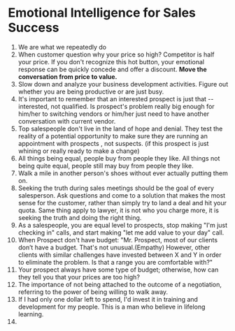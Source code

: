 # Emotional Intelligence for Sales Success

1. We are what we repeatedly do
2. When customer question why your price so high? Competitor is half your price. If you don't recognize this hot button, your emotional response can be quickly concede and offer a discount. **Move the conversation from price to value.**
3. Slow down and analyze your business development activities. Figure out whether you are being productive or are just busy.
4. It's important to remember that an interested prospect is just that --interested, not qualified. Is prospect's problem really big enough for him/her to switching vendors or him/her just need to have another conversation with current vendor. 
5. Top salespeople don't live in the land of hope and denial. They test the reality of a potential opportunity to make sure they are running an appointment with prospects , not suspects. (if this prospect is just whining or really ready to make a change)
6. All things being equal, people buy from people they like. All things not being quite equal, people still may buy from people they like.
7. Walk a mile in another person's shoes without ever actually putting them on. 
8. Seeking the truth during sales meetings should be the goal of every salesperson. Ask questions and come to a solution that makes the most sense for the customer, rather than simply try to land a deal and hit your quota. Same thing apply to lawyer, it is not who you charge more, it is seeking the truth and doing the right thing.
9. As a salespeople, you are equal level to prospects, stop making "I'm just checking in" calls, and start making "let me add value to your day" call.
10. When Prospect don't have budget: "Mr. Prospect, most of our clients don’t have a budget. That's not unusual.(Empathy) However, other clients with similar challenges have invested between X and Y in order to eliminate the problem. Is that a range you are comfortable with?"
11. Your prospect always have some type of budget; otherwise, how can they tell you that your prices are too high?
12. The importance of not being attached to the outcome of a negotiation, referring to the power of being willing to walk away.
13. If I had only one dollar left to spend, I'd invest it in training and development for my people. This is a man who believe in lifelong learning.
14. 
